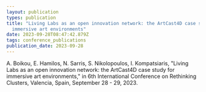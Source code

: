 ```yaml
---
layout: publication
types: publication
title: "Living Labs as an open innovation network: the ArtCast4D case study for
  immersive art environments"
date: 2023-09-28T08:47:42.879Z
tags: conference_publications
publication_date: 2023-09-28
---
```

A. Boikou, E. Hamilos, N. Sarris, S. Nikolopoulos, I. Kompatsiaris, "Living Labs as an open innovation network: the ArtCast4D case study for immersive art environments," in 6th International Conference on Rethinking Clusters, Valencia, Spain, September 28 - 29, 2023.